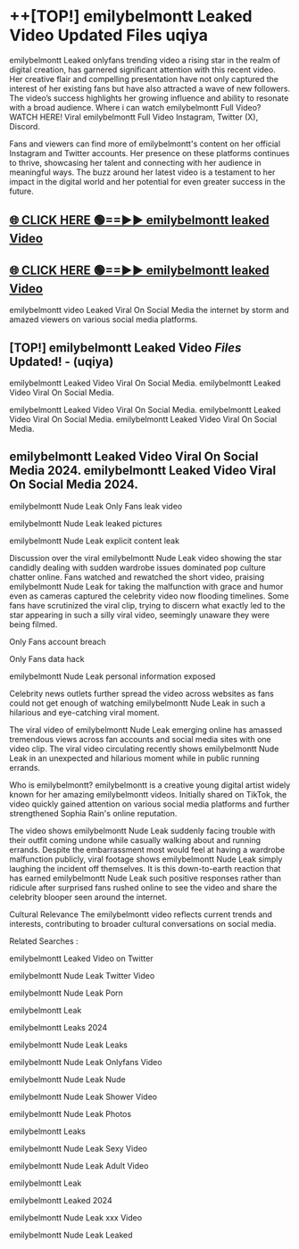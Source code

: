 # ++[TOP!] emilybelmontt Leaked Video Updated Files uqiya<br>

emilybelmontt Leaked onlyfans trending video a rising star in the realm of digital creation, has garnered significant attention with this recent video. Her creative flair and compelling presentation have not only captured the interest of her existing fans but have also attracted a wave of new followers. The video’s success highlights her growing influence and ability to resonate with a broad audience.
Where i can watch emilybelmontt Full Video? WATCH HERE! Viral emilybelmontt Full Video Instagram, Twitter (X), Discord.


Fans and viewers can find more of emilybelmontt's content on her official Instagram and Twitter accounts. Her presence on these platforms continues to thrive, showcasing her talent and connecting with her audience in meaningful ways. The buzz around her latest video is a testament to her impact in the digital world and her potential for even greater success in the future.


## [🌐 CLICK HERE 🟢==►► emilybelmontt leaked Video ](https://xnudes.xyz/go)

## [🌐 CLICK HERE 🟢==►► emilybelmontt leaked Video ](https://xnudes.xyz/go)



emilybelmontt video Leaked Viral On Social Media the internet by storm and amazed viewers on various social media platforms.


## [TOP!] emilybelmontt Leaked Video *Files* Updated! - (uqiya)

emilybelmontt Leaked Video Viral On Social Media. emilybelmontt Leaked Video Viral On Social Media.

emilybelmontt Leaked Video Viral On Social Media. emilybelmontt Leaked Video Viral On Social Media. emilybelmontt Leaked Video Viral On Social Media.


## emilybelmontt Leaked Video Viral On Social Media 2024. emilybelmontt Leaked Video Viral On Social Media 2024.
emilybelmontt Nude Leak Only Fans leak video

emilybelmontt Nude Leak leaked pictures

emilybelmontt Nude Leak explicit content leak

Discussion over the viral emilybelmontt Nude Leak video showing the star candidly dealing with sudden wardrobe issues dominated pop culture chatter online. Fans watched and rewatched the short video, praising emilybelmontt Nude Leak for taking the malfunction with grace and humor even as cameras captured the celebrity video now flooding timelines. Some fans have scrutinized the viral clip, trying to discern what exactly led to the star appearing in such a silly viral video, seemingly unaware they were being filmed.


Only Fans account breach

Only Fans data hack

emilybelmontt Nude Leak personal information exposed

Celebrity news outlets further spread the video across websites as fans could not get enough of watching emilybelmontt Nude Leak in such a hilarious and eye-catching viral moment.


The viral video of emilybelmontt Nude Leak emerging online has amassed tremendous views across fan accounts and social media sites with one video clip. The viral video circulating recently shows emilybelmontt Nude Leak in an unexpected and hilarious moment while in public running errands.


Who is emilybelmontt? emilybelmontt is a creative young digital artist widely known for her amazing emilybelmontt videos. Initially shared on TikTok, the video quickly gained attention on various social media platforms and further strengthened Sophia Rain's online reputation.

The video shows emilybelmontt Nude Leak suddenly facing trouble with their outfit coming undone while casually walking about and running errands. Despite the embarrassment most would feel at having a wardrobe malfunction publicly, viral footage shows emilybelmontt Nude Leak simply laughing the incident off themselves. It is this down-to-earth reaction that has earned emilybelmontt Nude Leak such positive responses rather than ridicule after surprised fans rushed online to see the video and share the celebrity blooper seen around the internet.

Cultural Relevance The emilybelmontt video reflects current trends and interests, contributing to broader cultural conversations on social media.

Related Searches :

emilybelmontt Leaked Video on Twitter

emilybelmontt Nude Leak Twitter Video

emilybelmontt Nude Leak Porn

emilybelmontt Leak 

emilybelmontt Leaks 2024

emilybelmontt Nude Leak Leaks

emilybelmontt Nude Leak Onlyfans Video

emilybelmontt Nude Leak Nude

emilybelmontt Nude Leak Shower Video

emilybelmontt Nude Leak Photos

emilybelmontt Leaks

emilybelmontt Nude Leak Sexy Video

emilybelmontt Nude Leak Adult Video

emilybelmontt Leak

emilybelmontt Leaked 2024

emilybelmontt Nude Leak xxx Video

emilybelmontt Nude Leak Leaked